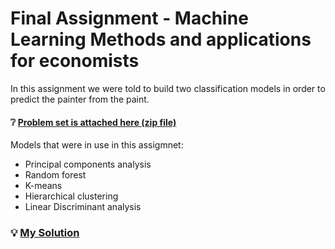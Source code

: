 # Final Assignment - Machine Learning Methods and applications for economists

In this assignment we were told to build two classification models in order to predict the painter from the paint.

#### ❔ [Problem set is attached here (zip file)](https://rawcdn.githack.com/amitayr7/ML-Course/0665dd90de456c94940692b2706cc6263d7cb3c2/problem_set.html)
Models that were in use in this assigmnet:
* Principal components analysis
* Random forest
* K-means
* Hierarchical clustering
* Linear Discriminant analysis


### 💡 [My Solution](https://rawcdn.githack.com/amitayr7/ML-Course/71c08b5fd4f97ed581a5dcb40b7dd6e1524f8e98/Solution.html)
